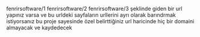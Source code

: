 fenrirsoftware/1
fenrirsoftware/2
fenrirsoftware/3
şeklinde giden bir url yapınız varsa ve bu urldeki sayfaların urllerini ayrı olarak barındrmak istiyorsanız
bu proje sayesinde özel belirttiğiniz url haricinde hiç bir domaini almayacak ve kaydedecek
